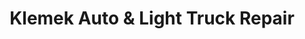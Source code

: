 ---
title: "Klemek Auto & Light Truck Repair"
url: /zumbrota/klemek-auto-and-light-truck-repair/
shop: car repair
---